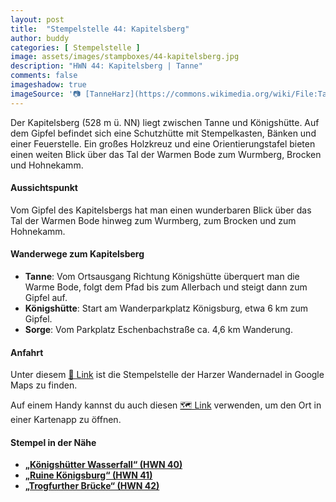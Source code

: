 ```yaml
---
layout: post
title:  "Stempelstelle 44: Kapitelsberg"
author: buddy
categories: [ Stempelstelle ]
image: assets/images/stampboxes/44-kapitelsberg.jpg
description: "HWN 44: Kapitelsberg | Tanne"
comments: false
imageshadow: true
imageSource: '📷 [TanneHarz](https://commons.wikimedia.org/wiki/File:TanneHarz.jpg) von <a href="https://de.wikipedia.org/wiki/Benutzer:Tanne85" class="extiw" title="de:Benutzer:Tanne85">Tanne85</a> unter Lizenz Public domain'
---
```


Der Kapitelsberg (528 m ü. NN) liegt zwischen Tanne und Königshütte. Auf dem Gipfel befindet sich eine Schutzhütte mit Stempelkasten, Bänken und einer Feuerstelle. Ein großes Holzkreuz und eine Orientierungstafel bieten einen weiten Blick über das Tal der Warmen Bode zum Wurmberg, Brocken und Hohnekamm.

#### Aussichtspunkt

Vom Gipfel des Kapitelsbergs hat man einen wunderbaren Blick über das Tal der Warmen Bode hinweg zum Wurmberg, zum Brocken und zum Hohnekamm.

#### Wanderwege zum Kapitelsberg

- **Tanne**: Vom Ortsausgang Richtung Königshütte überquert man die Warme Bode, folgt dem Pfad bis zum Allerbach und steigt dann zum Gipfel auf.
- **Königshütte**: Start am Wanderparkplatz Königsburg, etwa 6 km zum Gipfel.
- **Sorge**: Vom Parkplatz Eschenbachstraße ca. 4,6 km Wanderung.

#### Anfahrt

Unter diesem [📍 Link](https://www.google.com/maps/dir/?api=1&origin=&destination=51.70559%2C%2010.74089) ist die Stempelstelle der Harzer Wandernadel in Google Maps zu finden.

<div class="android-only">
  Auf einem Handy kannst du auch diesen 
  <a href="geo:51.70559,10.74089">🗺️ Link</a> 
  verwenden, um den Ort in einer Kartenapp zu öffnen.
  <p></p>
</div>

#### Stempel in der Nähe

- [**„Königshütter Wasserfall“ (HWN 40)**](/stempelstelle-40-koenigshuetter-wasserfall)
- [**„Ruine Königsburg“ (HWN 41)**](/stempelstelle-41-ruine-koenigsburg)
- [**„Trogfurther Brücke“ (HWN 42)**](/stempelstelle-42-trogfurther-bruecke)
